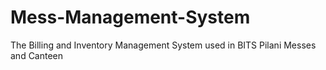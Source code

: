 # Mess-Management-System
The Billing and Inventory Management System used in BITS Pilani Messes and Canteen

